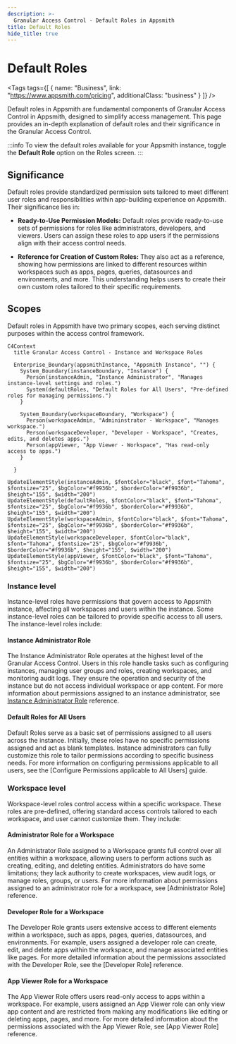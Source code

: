 ```yaml
---
description: >-
  Granular Access Control - Default Roles in Appsmith
title: Default Roles
hide_title: true
---
```


<!-- vale off -->

<div className="tag-wrapper">
 <h1>Default Roles</h1>

<Tags
tags={[
{ name: "Business", link: "https://www.appsmith.com/pricing", additionalClass: "business" }
]}
/>

</div>

<!-- vale on -->

Default roles in Appsmith are fundamental components of Granular Access Control in Appsmith, designed to simplify access management. This page provides an in-depth explanation of default roles and their significance in the Granular Access Control.

:::info
To view the default roles available for your Appsmith instance, toggle the **Default Role** option on the Roles screen. 
:::

## Significance

Default roles provide standardized permission sets tailored to meet different user roles and responsibilities within app-building experience on Appsmith. Their significance lies in:

- **Ready-to-Use Permission Models:** Default roles provide ready-to-use sets of permissions for roles like administrators, developers, and viewers. Users can assign these roles to app users if the permissions align with their access control needs.
  
- **Reference for Creation of Custom Roles:** They also act as a reference, showing how permissions are linked to different resources within workspaces such as apps, pages, queries, datasources and environments, and more. This understanding helps users to create their own custom roles tailored to their specific requirements.

## Scopes

Default roles in Appsmith have two primary scopes, each serving distinct purposes within the access control framework. 

```mermaid
C4Context
  title Granular Access Control - Instance and Workspace Roles

  Enterprise_Boundary(appsmithInstance, "Appsmith Instance", "") {
    System_Boundary(instanceBoundary, "Instance") {
      Person(instanceAdmin, "Instance Administrator", "Manages instance-level settings and roles.")
      System(defaultRoles, "Default Roles for All Users", "Pre-defined roles for managing permissions.")
    }

    System_Boundary(workspaceBoundary, "Workspace") {
      Person(workspaceAdmin, "Admininstrator - Workspace", "Manages workspace.")
      Person(workspaceDeveloper, "Developer - Workspace", "Creates, edits, and deletes apps.")
      Person(appViewer, "App Viewer - Workspace", "Has read-only access to apps.")
    }
  
  }
    
UpdateElementStyle(instanceAdmin, $fontColor="black", $font="Tahoma", $fontsize="25", $bgColor="#f9936b", $borderColor="#f9936b", $height="155", $width="200")
UpdateElementStyle(defaultRoles, $fontColor="black", $font="Tahoma", $fontsize="25", $bgColor="#f9936b", $borderColor="#f9936b", $height="155", $width="200")
UpdateElementStyle(workspaceAdmin, $fontColor="black", $font="Tahoma", $fontsize="25", $bgColor="#f9936b", $borderColor="#f9936b", $height="155", $width="200")
UpdateElementStyle(workspaceDeveloper, $fontColor="black", $font="Tahoma", $fontsize="25", $bgColor="#f9936b", $borderColor="#f9936b", $height="155", $width="200")
UpdateElementStyle(appViewer, $fontColor="black", $font="Tahoma", $fontsize="25", $bgColor="#f9936b", $borderColor="#f9936b", $height="155", $width="200")
```

### Instance level

Instance-level roles have permissions that govern access to Appsmith instance, affecting all workspaces and users within the instance. Some instance-level roles can be tailored to provide specific access to all users. The instance-level roles include:

#### Instance Administrator Role

The Instance Administrator Role operates at the highest level of the Granular Access Control. Users in this role handle tasks such as configuring instances, managing user groups and roles, creating workspaces, and monitoring audit logs. They ensure the operation and security of the instance but do not access individual workspace or app content. For more information about permissions assigned to an instance administrator, see [Instance Administrator Role](/advanced-concepts/granular-access-control/reference/instance-administrator-role) reference.

#### Default Roles for All Users

Default Roles serve as a basic set of permissions assigned to all users across the instance. Initially, these roles have no specific permissions assigned and act as blank templates. Instance administrators can fully customize this role to tailor permissions according to specific business needs. For more information on configuring permissions applicable to all users, see the [Configure Permissions applicable to All Users] guide.


### Workspace level

Workspace-level roles control access within a specific workspace. These roles are pre-defined, offering standard access controls tailored to each workspace, and user cannot customize them. They include:

#### Administrator Role for a Workspace 

An Administrator Role assigned to a Workspace grants full control over all entities within a workspace, allowing users to perform actions such as creating, editing, and deleting entities. Administrators do have some limitations; they lack authority to create workspaces, view audit logs, or manage roles, groups, or users. For more information about permissions assigned to an administrator role for a workspace, see [Administrator Role] reference.

#### Developer Role for a Workspace 

The Developer Role grants users extensive access to different elements within a workspace, such as apps, pages, queries, datasources, and environments. For example, users assigned a developer role can create, edit, and delete apps within the workspace, and manage associated entities like pages. For more detailed information about the permissions associated with the Developer Role, see the [Developer Role] reference.

#### App Viewer Role for a Workspace

The App Viewer Role offers users read-only access to apps within a workspace. For example, users assigned an App Viewer role can only view app content and are restricted from making any modifications like editing or deleting apps, pages, and more. For more detailed information about the permissions associated with the App Viewer Role, see [App Viewer Role] reference.

